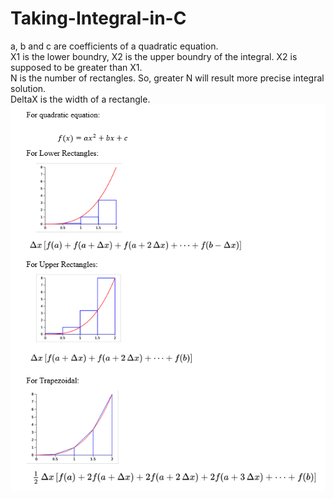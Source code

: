 # Taking-Integral-in-C
a, b and c are coefficients of a quadratic equation.  
X1 is the lower boundry, X2 is the upper boundry of the integral. X2 is supposed to be greater than X1.  
N is the number of rectangles. So, greater N will result more precise integral solution.  
DeltaX is the width of a rectangle.  
![](resim.png)
